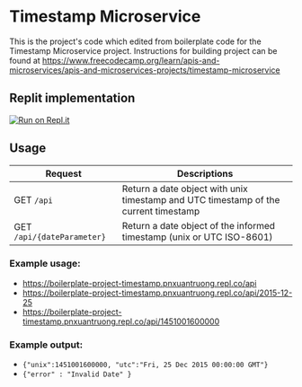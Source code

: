 # Timestamp Microservice


This is the project's code which edited from boilerplate code for the Timestamp Microservice project. Instructions for building project can be found at https://www.freecodecamp.org/learn/apis-and-microservices/apis-and-microservices-projects/timestamp-microservice

## Replit implementation
[![Run on Repl.it](https://repl.it/badge/github/freeCodeCamp/boilerplate-project-timestamp)](https://boilerplate-project-timestamp.pnxuantruong.repl.co)

## Usage

| Request | Descriptions |
| ----- | -----|
| GET `/api` | Return a date object with unix timestamp and UTC timestamp of the current timestamp |
| GET `/api/{dateParameter}` | Return a date object of the informed timestamp (unix or UTC ISO-8601) |

### Example usage:
* https://boilerplate-project-timestamp.pnxuantruong.repl.co/api
* https://boilerplate-project-timestamp.pnxuantruong.repl.co/api/2015-12-25
* https://boilerplate-project-timestamp.pnxuantruong.repl.co/api/1451001600000

### Example output: 
* `{"unix":1451001600000, "utc":"Fri, 25 Dec 2015 00:00:00 GMT"}`
* `{"error" : "Invalid Date" }`
